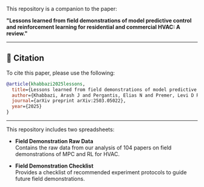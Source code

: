 This repository is a companion to the paper:

**"Lessons learned from field demonstrations of model predictive control and reinforcement learning for residential and commercial HVAC: A review."**

---

## 📄 Citation

To cite this paper, please use the following:

```bibtex
@article{khabbazi2025lessons,
  title={Lessons learned from field demonstrations of model predictive control and reinforcement learning for residential and commercial HVAC: A review},
  author={Khabbazi, Arash J and Pergantis, Elias N and Premer, Levi D Reyes and Papageorgiou, Panagiotis and Lee, Alex H and Braun, James E and Henze, Gregor P and Kircher, Kevin J},
  journal={arXiv preprint arXiv:2503.05022},
  year={2025}
}
```

---

This repository includes two spreadsheets:

- **Field Demonstration Raw Data**  
  Contains the raw data from our analysis of 104 papers on field demonstrations of MPC and RL for HVAC.

- **Field Demonstration Checklist**  
  Provides a checklist of recommended experiment protocols to guide future field demonstrations.
